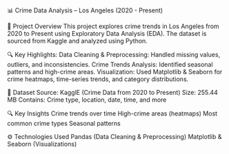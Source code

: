 📊 Crime Data Analysis – Los Angeles (2020 - Present)

📌 Project Overview
This project explores crime trends in Los Angeles from 2020 to Present using Exploratory Data Analysis (EDA). The dataset is sourced from Kaggle and analyzed using Python.

🔍 Key Highlights:
Data Cleaning & Preprocessing: Handled missing values, outliers, and inconsistencies.
Crime Trends Analysis: Identified seasonal patterns and high-crime areas.
Visualization: Used Matplotlib & Seaborn for crime heatmaps, time-series trends, and category distributions.

📂 Dataset
Source: KagglE (Crime Data from 2020 to Present)
Size: 255.44 MB
Contains: Crime type, location, date, time, and more

🔍 Key Insights
 Crime trends over time
 High-crime areas (heatmaps)
 Most common crime types
 Seasonal patterns

⚙️ Technologies Used
Pandas (Data Cleaning & Preprocessing)
Matplotlib & Seaborn (Visualizations)
